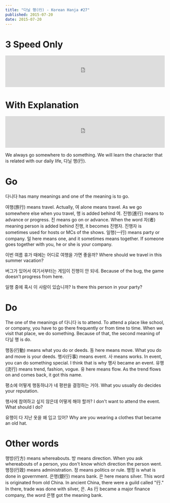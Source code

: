 ```yaml
---
title: "다닐 행(行) - Korean Hanja #27"
published: 2015-07-20
date: 2015-07-20
---
```


#  3 Speed Only

<iframe id="audio_iframe" src="https://www.podbean.com/media/player/57c3f-5776f6?skin=2" width="100%" height="100" frameborder="0" scrolling="no"></iframe>

#  With Explanation

<iframe id="audio_iframe" src="https://www.podbean.com/media/player/q692n-577706?skin=2" width="100%" height="100" frameborder="0" scrolling="no"></iframe>

We always go somewhere to do something. We will learn the character that is related with our daily life, 다닐 행(行).

#  Go

다니다 has many meanings and one of the meaning is to go.

여행(旅行) means travel. Actually, 여 alone means travel. As we go somewhere else when you travel, 행 is added behind 여.
진행(進行) means to advance or progress. 진 means go on or advance. When the word 자(者) meaning person is added behind 진행, it becomes 진행자. 진행자 is sometimes used for hosts or MCs of the shows.
일행(一行) means party or company. 일 here means one, and it sometimes means together. If someone goes together with you, he or she is your company.

이번 여름 휴가 때에는 어디로 여행을 가면 좋을까?
Where should we travel in this summer vacation?

버그가 있어서 여기서부터는 게임이 진행이 안 되네.
Because of the bug, the game doesn't progress from here.

일행 중에 혹시 이 사람이 있습니까?
Is there this person in your party?

#  Do

The one of the meanings of 다니다 is to attend. To attend a place like school, or company, you have to go there frequently or from time to time. When we visit that place, we do something. Because of that, the second meaning of 다닐 행 is do.

행동(行動) means what you do or deeds. 동 here means move. What you do and move is your deeds.
행사(行事) means event. 사 means works. In event, you can do something special. I think that is why 행사 became an event.
유행(流行) means trend, fashion, vogue. 유 here means flow. As the trend flows on and comes back, it got this name.

평소에 어떻게 행동하냐가 네 평판을 결정하는 거야.
What you usually do decides your reputation.

행사에 참여하고 싶지 않은데 어떻게 해야 할까?
I don't want to attend the event. What should I do?

유행이 다 지난 옷을 왜 입고 있어?
Why are you wearing a clothes that became an old hat.

#  Other words

행방(行方) means whereabouts. 방 means direction. When you ask whereabouts of a person, you don't know which direction the person went.
행정(行政) means administration. 정 means politics or rule. 행정 is what is done in government.
은행(銀行) means bank. 은 here means silver. This word is originated from old China. In ancient China, there were a guild called "行." In there, trade was done with silver, 은. As 行 became a major finance company, the word 은행 got the meaning bank.